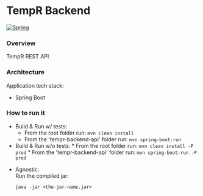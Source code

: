 
# TempR Backend

[![Spring](http://hortonworks.com/wp-content/uploads/2013/09/logo-spring-103x60.png)](https://spring.io/)

### Overview

TempR REST API

### Architecture

Application tech stack:
- Spring Boot

### How to run it

+ Build & Run w/ tests:
	* From the root folder run: ```mvn clean install```
	* From the 'tempr-backend-api' folder run: ```mvn spring-boot:run```
+ Build & Run w/o tests:
        * From the root folder run: ```mvn clean install -P prod```
        * From the 'tempr-backend-api' folder run: ```mvn spring-boot:run -P prod```

* Agnostic:  
    Run the compiled jar:
    ````
    java -jar <the-jar-name.jar>
    ````
